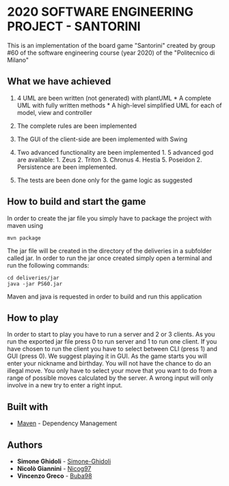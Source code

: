 # 2020 SOFTWARE ENGINEERING PROJECT - SANTORINI

This is an implementation of the board game "Santorini" created by group #60 of the software engineering course (year 2020) of the "Politecnico di Milano"

## What we have achieved

1.	4 UML are been written (not generated) with plantUML
		*	A complete UML with fully written methods
		*	A high-level simplified UML for each of model, view and controller

2.	The complete rules are been implemented

3.	The GUI of the client-side are been implemented with Swing

4.	Two advanced functionality are been implemented
		1.	5 advanced god are available:
				1.	Zeus
				2.	Triton
				3.	Chronus
				4.	Hestia
				5.	Poseidon
		2.	Persistence are been implemented.
		
5.  The tests are been done only for the game logic as suggested

## How to build and start the game

In order to create the jar file you simply have to package the project with maven using 
```shell script
mvn package
```
The jar file will be created in the directory of the deliveries in a subfolder called jar.
In order to run the jar once created simply open a terminal and run the following commands:
```shell script
cd deliveries/jar
java -jar PS60.jar
```
Maven and java is requested in order to build and run this application

## How to play

In order to start to play you have to run a server and 2 or 3 clients.
As you run the exported jar file press 0 to run server and 1 to run one client.
If you have chosen to run the client you have to select between CLI (press 1) and GUI (press 0).
We suggest playing it in GUI. As the game starts you will enter your nickname and birthday.
You will not have the chance to do an illegal move. 
You only have to select your move that you want to do from a range of possible moves calculated by the server.
A wrong input will only involve in a new try to enter a right input.

## Built with

* [Maven](https://maven.apache.org/) - Dependency Management

## Authors

* **Simone Ghidoli** - [Simone-Ghidoli](https://github.com/Simone-Ghidoli)
* **Nicolò Giannini** - [Nicog97](https://github.com/Nicog97)
* **Vincenzo Greco** - [Buba98](https://github.com/Buba98)